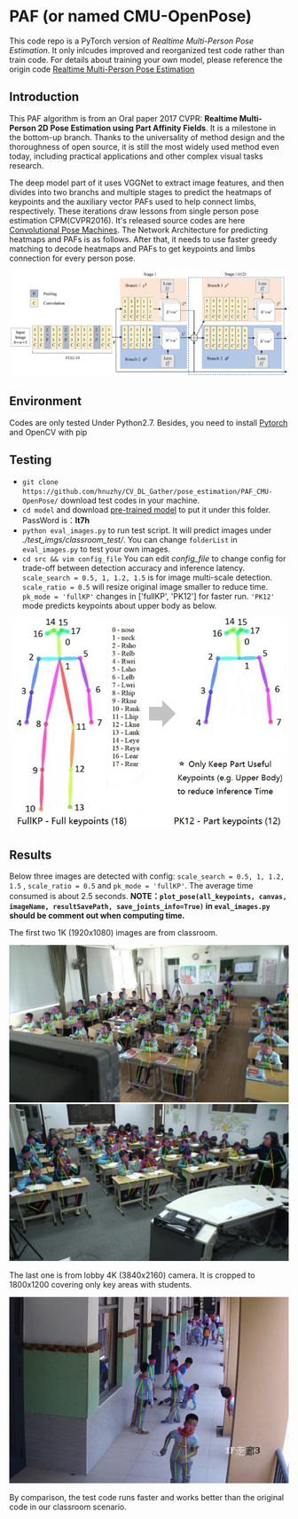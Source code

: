 # PAF (or named CMU-OpenPose)
This code repo is a PyTorch version of *Realtime Multi-Person Pose Estimation*. It only inlcudes improved and reorganized test code rather than train code. For details about training your own model, please reference the origin code [Realtime Multi-Person Pose Estimation](https://github.com/ZheC/Realtime_Multi-Person_Pose_Estimation)

## Introduction
This PAF algorithm is from an Oral paper 2017 CVPR: **Realtime Multi-Person 2D Pose Estimation using Part Affinity Fields**. It is a milestone in the bottom-up branch. Thanks to the universality of method design and the thoroughness of open source, it is still the most widely used method even today, including practical applications and other complex visual tasks research. 

The deep model part of it uses VGGNet to extract image features, and then divides into two branchs and multiple stages to predict the heatmaps of keypoints and the auxiliary vector PAFs used to help connect limbs, respectively. These iterations draw lessons from single person pose estimation CPM(CVPR2016). It's released source codes are here [Convolutional Pose Machines](https://github.com/shihenw/convolutional-pose-machines-release). The Network Architecture for predicting heatmaps and PAFs is as follows. After that, it needs to use faster greedy matching to decode heatmaps and PAFs to get keypoints and limbs connection for every person pose.

![img1](./readme/PAF_NetworkArchitecture.jpg)

## Environment
Codes are only tested Under Python2.7. Besides, you need to install [Pytorch](http://pytorch.org/) and OpenCV with pip

## Testing
- `git clone https://github.com/hnuzhy/CV_DL_Gather/pose_estimation/PAF_CMU-OpenPose/` download test codes in your machine.
- `cd model` and download [pre-trained model](https://pan.baidu.com/s/1kLM_7LGJ19gKJ4a9VIMMAQ) to put it under this folder. PassWord is：**lt7h**
- `python eval_images.py` to run test script. It will predict images under *./test_imgs/classroom_test/*. You can change `folderList` in `eval_images.py` to test your own images.
- `cd src && vim config_file` You can edit *config_file* to change config for trade-off between detection accuracy and inference latency. `scale_search = 0.5, 1, 1.2, 1.5` is for image multi-scale detection. `scale_ratio = 0.5` will resize original image smaller to reduce time. `pk_mode = 'fullKP'` changes in ['fullKP', 'PK12'] for faster run. `'PK12'` mode predicts keypoints about upper body as below. 

![keypoints](./readme/COCO_keypoints_PK12.jpg)

## Results

Below three images are detected with config: `scale_search = 0.5, 1, 1.2, 1.5` , `scale_ratio = 0.5` and `pk_mode = 'fullKP'`. The average time consumed is about 2.5 seconds. **NOTE：`plot_pose(all_keypoints, canvas, imageName, resultSavePath, save_joints_info=True)` in `eval_images.py` should be comment out when computing time.**  

The first two 1K (1920x1080) images are from classroom.

![img2](./test_imgs/classroom_test_result/01_0207_Student_pose.jpg)
![img3](./test_imgs/classroom_test_result/07_0100_pose.jpg)

The last one is from lobby 4K (3840x2160) camera. It is cropped to 1800x1200 covering only key areas with students.

![img4](./test_imgs/classroom_test_result/022_ch40_2655_pose.jpg)

By comparison, the test code runs faster and works better than the original code in our classroom scenario.
